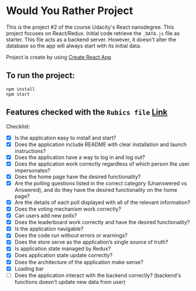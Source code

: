 # Would You Rather Project

This is the project #2 of the course Udacity's React nanodegree. This project focuses on React/Redux.
Initial code retrieve the `_DATA.js` file as starter. This file acts as a backend server. However, it doesn't alter the database so the app will always start with its initial data.

Project is create by using [Create React App](https://github.com/facebook/create-react-app)

## To run the project:
```
npm install
npm start
```

## Features checked with the `Rubics file` [Link](https://review.udacity.com/#!/rubrics/1567/view)

Checklist:
- [x] Is the application easy to install and start?
- [x] Does the application include README with clear installation and launch instructions?
- [x] Does the application have a way to log in and log out?
- [x] Does the application work correctly regardless of which person the user impersonates?
- [x] Does the home page have the desired functionality?
- [x] Are the polling questions listed in the correct category (Unanswered vs Answered), and do they have the desired functionality on the home page?
- [x] Are the details of each poll displayed with all of the relevant information?
- [x] Does the voting mechanism work correctly?
- [x] Can users add new polls?
- [x] Does the leaderboard work correctly and have the desired functionality?
- [x] Is the application navigable?
- [x] Does the code run without errors or warnings?
- [x] Does the store serve as the application’s single source of truth?
- [x] Is application state managed by Redux?
- [x] Does application state update correctly?
- [x] Does the architecture of the application make sense?
- [x] Loading bar
- [ ] Does the application interact with the backend correctly? (backend's functions doesn't update new data from user)